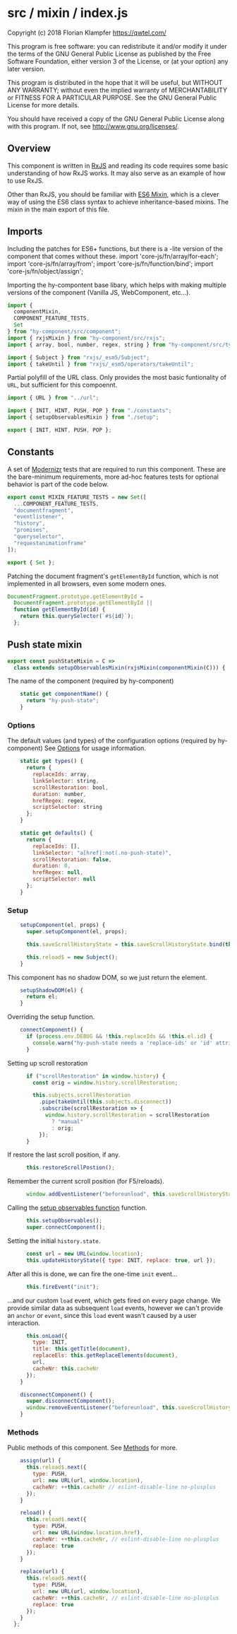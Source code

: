 # src / mixin / index.js
Copyright (c) 2018 Florian Klampfer <https://qwtel.com/>

This program is free software: you can redistribute it and/or modify
it under the terms of the GNU General Public License as published by
the Free Software Foundation, either version 3 of the License, or
(at your option) any later version.

This program is distributed in the hope that it will be useful,
but WITHOUT ANY WARRANTY; without even the implied warranty of
MERCHANTABILITY or FITNESS FOR A PARTICULAR PURPOSE.  See the
GNU General Public License for more details.

You should have received a copy of the GNU General Public License
along with this program.  If not, see <http://www.gnu.org/licenses/>.

## Overview
This component is written in [RxJS] and reading its code requires some basic understanding
of how RxJS works. It may also serve as an example of how to use RxJS.

Other than RxJS, you should be familiar with [ES6 Mixin][esmixins],
which is a clever way of using the ES6 class syntax to achieve inheritance-based mixins.
The mixin in the main export of this file.

## Imports
Including the patches for ES6+ functions, but
there is a -lite version of the component that comes without these.
import 'core-js/fn/array/for-each';
import 'core-js/fn/array/from';
import 'core-js/fn/function/bind';
import 'core-js/fn/object/assign';

Importing the hy-compontent base libary,
which helps with making multiple versions of the component (Vanilla JS, WebComponent, etc...).


```js
import {
  componentMixin,
  COMPONENT_FEATURE_TESTS,
  Set
} from "hy-component/src/component";
import { rxjsMixin } from "hy-component/src/rxjs";
import { array, bool, number, regex, string } from "hy-component/src/types";

import { Subject } from "rxjs/_esm5/Subject";
import { takeUntil } from "rxjs/_esm5/operators/takeUntil";
```

Partial polyfill of the URL class. Only provides the most basic funtionality of `URL`,
but sufficient for this compoennt.


```js
import { URL } from "../url";

import { INIT, HINT, PUSH, POP } from "./constants";
import { setupObservablesMixin } from "./setup";

export { INIT, HINT, PUSH, POP };
```

## Constants
A set of [Modernizr] tests that are required to run this component.
These are the bare-minimum requirements, more ad-hoc features tests for optional behavior
is part of the code below.


```js
export const MIXIN_FEATURE_TESTS = new Set([
  ...COMPONENT_FEATURE_TESTS,
  "documentfragment",
  "eventlistener",
  "history",
  "promises",
  "queryselector",
  "requestanimationframe"
]);

export { Set };
```

Patching the document fragment's `getElementById` function, which is
not implemented in all browsers, even some modern ones.


```js
DocumentFragment.prototype.getElementById =
  DocumentFragment.prototype.getElementById ||
  function getElementById(id) {
    return this.querySelector(`#${id}`);
  };
```

## Push state mixin


```js
export const pushStateMixin = C =>
  class extends setupObservablesMixin(rxjsMixin(componentMixin(C))) {
```

The name of the component (required by hy-component)


```js
    static get componentName() {
      return "hy-push-state";
    }
```

### Options
The default values (and types) of the configuration options (required by hy-component)
See [Options](../../options.md) for usage information.


```js
    static get types() {
      return {
        replaceIds: array,
        linkSelector: string,
        scrollRestoration: bool,
        duration: number,
        hrefRegex: regex,
        scriptSelector: string
      };
    }

    static get defaults() {
      return {
        replaceIds: [],
        linkSelector: "a[href]:not(.no-push-state)",
        scrollRestoration: false,
        duration: 0,
        hrefRegex: null,
        scriptSelector: null
      };
    }
```

### Setup


```js
    setupComponent(el, props) {
      super.setupComponent(el, props);

      this.saveScrollHistoryState = this.saveScrollHistoryState.bind(this);

      this.reload$ = new Subject();
    }
```

This component has no shadow DOM, so we just return the element.


```js
    setupShadowDOM(el) {
      return el;
    }
```

Overriding the setup function.


```js
    connectComponent() {
      if (process.env.DEBUG && !this.replaceIds && !this.el.id) {
        console.warn("hy-push-state needs a 'replace-ids' or 'id' attribute.");
      }
```

Setting up scroll restoration


```js
      if ("scrollRestoration" in window.history) {
        const orig = window.history.scrollRestoration;

        this.subjects.scrollRestoration
          .pipe(takeUntil(this.subjects.disconnect))
          .subscribe(scrollRestoration => {
            window.history.scrollRestoration = scrollRestoration
              ? "manual"
              : orig;
          });
      }
```

If restore the last scroll position, if any.


```js
      this.restoreScrollPostion();
```

Remember the current scroll position (for F5/reloads).


```js
      window.addEventListener("beforeunload", this.saveScrollHistoryState);
```

Calling the [setup observables function](./setup.md) function.


```js
      this.setupObservables();
      super.connectComponent();
```

Setting the initial `history.state`.


```js
      const url = new URL(window.location);
      this.updateHistoryState({ type: INIT, replace: true, url });
```

After all this is done, we can fire the one-time `init` event...


```js
      this.fireEvent("init");
```

...and our custom `load` event, which gets fired on every page change.
We provide similar data as subsequent `load` events,
however we can't provide an `anchor` or `event`,
since this `load` event wasn't caused by a user interaction.


```js
      this.onLoad({
        type: INIT,
        title: this.getTitle(document),
        replaceEls: this.getReplaceElements(document),
        url,
        cacheNr: this.cacheNr
      });
    }

    disconnectComponent() {
      super.disconnectComponent();
      window.removeEventListener("beforeunload", this.saveScrollHistoryState);
    }
```

### Methods
Public methods of this component. See [Methods](../../methods.md) for more.


```js
    assign(url) {
      this.reload$.next({
        type: PUSH,
        url: new URL(url, window.location),
        cacheNr: ++this.cacheNr // eslint-disable-line no-plusplus
      });
    }

    reload() {
      this.reload$.next({
        type: PUSH,
        url: new URL(window.location.href),
        cacheNr: ++this.cacheNr, // eslint-disable-line no-plusplus
        replace: true
      });
    }

    replace(url) {
      this.reload$.next({
        type: PUSH,
        url: new URL(url, window.location),
        cacheNr: ++this.cacheNr, // eslint-disable-line no-plusplus
        replace: true
      });
    }
  };
```

[rxjs]: https://github.com/ReactiveX/rxjs
[esmixins]: http://justinfagnani.com/2015/12/21/real-mixins-with-javascript-classes/
[modernizr]: https://modernizr.com/


